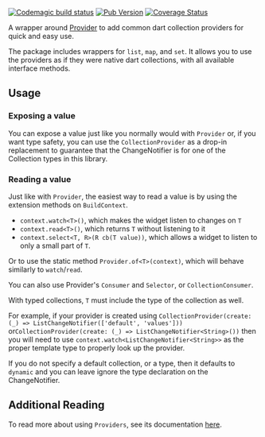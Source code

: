 [![Codemagic build status](https://api.codemagic.io/apps/63335ebe0c4aebdcca5f20cb/63335ebe0c4aebdcca5f20ca/status_badge.svg)](https://codemagic.io/apps/63335ebe0c4aebdcca5f20cb/63335ebe0c4aebdcca5f20ca/latest_build)
[![Pub Version](https://img.shields.io/pub/v/collection_providers)](https://pub.dev/packages/collection_providers)
[![Coverage Status](https://coveralls.io/repos/github/flutter-institute/collection_providers/badge.svg?branch=master)](https://coveralls.io/github/flutter-institute/collection_providers?branch=master)

A wrapper around [Provider](https://pub.dev/packages/provider) to add common dart collection providers for quick and easy use.

The package includes wrappers for `list`, `map`, and `set`. It allows you to use the providers as if they were native dart collections, with all available interface methods.

## Usage

### Exposing a value

You can expose a value just like you normally would with `Provider` or, if you want type safety, you can use the `CollectionProvider` as a drop-in replacement to guarantee that the ChangeNotifier is for one of the Collection types in this library.

### Reading a value

Just like with `Provider`, the easiest way to read a value is by using the extension methods on `BuildContext`.

- `context.watch<T>()`, which makes the widget listen to changes on `T`
- `context.read<T>()`, which returns `T` without listening to it
- `context.select<T, R>(R cb(T value))`, which allows a widget to listen to only a small part of `T`.

Or to use the static method `Provider.of<T>(context)`, which will behave similarly to `watch`/`read`.

You can also use Provider's `Consumer` and `Selector`, or `CollectionConsumer`.

With typed collections, `T` must include the type of the collection as well.

For example, if your provider is created using `CollectionProvider(create: (_) => ListChangeNotifier(['default', 'values']))` or`CollectionProvider(create: (_) => ListChangeNotifier<String>())`  then you will need to use `context.watch<ListChangeNotifier<String>>` as the proper template type to properly look up the provider.

If you do not specify a default collection, or a type, then it defaults to `dynamic` and you can leave ignore the type declaration on the ChangeNotifier.

## Additional Reading

To read more about using `Providers`, see its documentation [here](https://pub.dev/documentation/provider/latest/provider/provider-library.html).